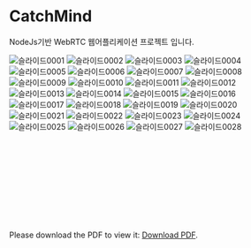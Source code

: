 # CatchMind

NodeJs기반 WebRTC 웹어플리케이션 프로젝트 입니다.

![슬라이드0001](https://user-images.githubusercontent.com/30948477/147939770-190be975-a2b7-4894-89f9-ea087af86dc2.jpg)
![슬라이드0002](https://user-images.githubusercontent.com/30948477/147939773-5ddeac43-22b1-48b8-b57c-a0b7327ac364.jpg)
![슬라이드0003](https://user-images.githubusercontent.com/30948477/147939775-9943e603-2b95-4367-8918-17b6e6e6b907.jpg)
![슬라이드0004](https://user-images.githubusercontent.com/30948477/147939777-28e6f614-21f0-47da-8246-9ce51261dddb.jpg)
![슬라이드0005](https://user-images.githubusercontent.com/30948477/147939778-3499afb7-6d85-4a5f-a16f-7110a9b83895.jpg)
![슬라이드0006](https://user-images.githubusercontent.com/30948477/147939779-d3cfba32-8b9e-4a78-8b10-c8bc507e9484.jpg)
![슬라이드0007](https://user-images.githubusercontent.com/30948477/147939781-4caa59d0-77cb-4718-bfd6-05de98b82441.jpg)
![슬라이드0008](https://user-images.githubusercontent.com/30948477/147939783-3eda7960-fd2a-4efd-9553-a619ee847024.jpg)
![슬라이드0009](https://user-images.githubusercontent.com/30948477/147939785-1bf5b04a-a56c-4848-9a11-47efbc56b21c.jpg)
![슬라이드0010](https://user-images.githubusercontent.com/30948477/147939787-5f273e4c-59cb-4c61-b5d0-c2755886061c.jpg)
![슬라이드0011](https://user-images.githubusercontent.com/30948477/147939788-e29fad92-6b38-4a5e-8a37-7702c84cb537.jpg)
![슬라이드0012](https://user-images.githubusercontent.com/30948477/147939790-174406c5-065a-4c74-b272-4b3a679bbc7c.jpg)
![슬라이드0013](https://user-images.githubusercontent.com/30948477/147939791-776f6481-ec4e-467d-bfa4-80fa050e516d.jpg)
![슬라이드0014](https://user-images.githubusercontent.com/30948477/147939793-b1c75308-ffda-4a6a-a529-aecac553e720.jpg)
![슬라이드0015](https://user-images.githubusercontent.com/30948477/147939796-a126dab3-6b27-4c3a-9c66-520a123ebb93.jpg)
![슬라이드0016](https://user-images.githubusercontent.com/30948477/147939797-ebb81894-1f9e-49bb-8358-997115df3c64.jpg)
![슬라이드0017](https://user-images.githubusercontent.com/30948477/147939800-0a6d32e8-f75e-41c3-b8c0-d6141b81931f.jpg)
![슬라이드0018](https://user-images.githubusercontent.com/30948477/147939802-f01ac835-7d79-439c-8e25-101f3bc29e45.jpg)
![슬라이드0019](https://user-images.githubusercontent.com/30948477/147939804-687dde85-791d-484f-ac1e-afc4d32a46d6.jpg)
![슬라이드0020](https://user-images.githubusercontent.com/30948477/147939805-93728b3b-26e0-45bc-b749-1270b58b7793.jpg)
![슬라이드0021](https://user-images.githubusercontent.com/30948477/147939806-44c4c478-d29c-4cea-a808-1bd00bdac235.jpg)
![슬라이드0022](https://user-images.githubusercontent.com/30948477/147939810-eb2efabd-ce4b-448d-95eb-13f43105e2ef.jpg)
![슬라이드0023](https://user-images.githubusercontent.com/30948477/147939813-3f33715c-0760-4202-b494-0df02898f165.jpg)
![슬라이드0024](https://user-images.githubusercontent.com/30948477/147939816-09b9ea94-5d0f-435f-886f-e00ad11703ea.jpg)
![슬라이드0025](https://user-images.githubusercontent.com/30948477/147939820-645654bc-baa8-4535-8049-dde636b94085.jpg)
![슬라이드0026](https://user-images.githubusercontent.com/30948477/147939822-b2219c01-7b6f-4250-99f4-2c5d5c344567.jpg)
![슬라이드0027](https://user-images.githubusercontent.com/30948477/147939823-1450fc0d-622e-4d24-8c39-b8ae0fa827ee.jpg)
![슬라이드0028](https://user-images.githubusercontent.com/30948477/147939826-aacf7908-5732-49a8-a3d1-0f2437fa71a0.jpg)


<object data="https://github.com/unooo/CatchMind/files/6163115/Nodejs.Catch.Mind.1.pdf" type="application/pdf" width="700px" height="700px">
    <embed src="https://github.com/unooo/CatchMind/files/6163115/Nodejs.Catch.Mind.1.pdf">
        <p>Please download the PDF to view it: <a href="https://github.com/unooo/CatchMind/files/6163115/Nodejs.Catch.Mind.1.pdf">Download PDF</a>.</p>
    </embed>
</object>



